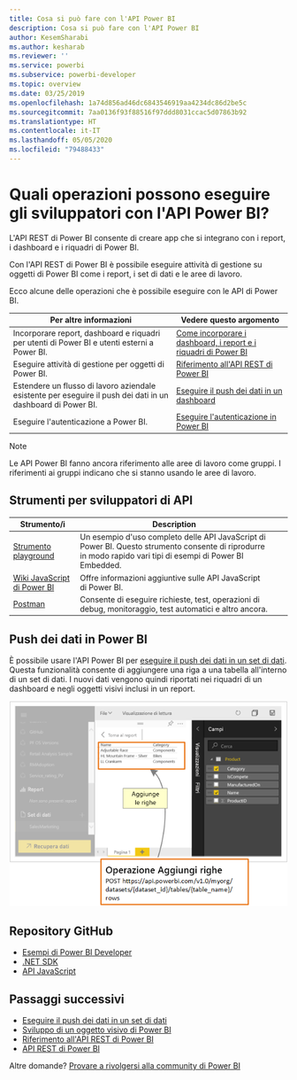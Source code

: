 ```yaml
---
title: Cosa si può fare con l'API Power BI
description: Cosa si può fare con l'API Power BI
author: KesemSharabi
ms.author: kesharab
ms.reviewer: ''
ms.service: powerbi
ms.subservice: powerbi-developer
ms.topic: overview
ms.date: 03/25/2019
ms.openlocfilehash: 1a74d856ad46dc6843546919aa4234dc86d2be5c
ms.sourcegitcommit: 7aa0136f93f88516f97ddd8031ccac5d07863b92
ms.translationtype: HT
ms.contentlocale: it-IT
ms.lasthandoff: 05/05/2020
ms.locfileid: "79488433"
---
```

# <a name="what-can-developers-do-with-the-power-bi-api"></a>Quali operazioni possono eseguire gli sviluppatori con l'API Power BI?

L'API REST di Power BI consente di creare app che si integrano con i report, i dashboard e i riquadri di Power BI.

Con l'API REST di Power BI è possibile eseguire attività di gestione su oggetti di Power BI come i report, i set di dati e le aree di lavoro.

Ecco alcune delle operazioni che è possibile eseguire con le API di Power BI.

| **Per altre informazioni** | **Vedere questo argomento** |
|----------------------------------------------------------------------------------|------------------------------------------------------------------------------------|
| Incorporare report, dashboard e riquadri per utenti di Power BI e utenti esterni a Power BI. | [Come incorporare i dashboard, i report e i riquadri di Power BI](../embedded/embed-sample-for-customers.md) |
| Eseguire attività di gestione per oggetti di Power BI. | [Riferimento all'API REST di Power BI](https://docs.microsoft.com/rest/api/power-bi/) |
| Estendere un flusso di lavoro aziendale esistente per eseguire il push dei dati in un dashboard di Power BI. | [Eseguire il push dei dati in un dashboard](walkthrough-push-data.md) |
| Eseguire l'autenticazione a Power BI. | [Eseguire l'autenticazione in Power BI](../embedded/get-azuread-access-token.md) |

> [!NOTE]
> Le API Power BI fanno ancora riferimento alle aree di lavoro come gruppi. I riferimenti ai gruppi indicano che si stanno usando le aree di lavoro.

## <a name="api-developer-tools"></a>Strumenti per sviluppatori di API

| Strumento/i | Description |  |  |
|-------------------------|---------------------------------------------------------------------------------------------------------------------------------------------------|---|---|
| [Strumento playground](https://microsoft.github.io/PowerBI-JavaScript/demo) | Un esempio d'uso completo delle API JavaScript di Power BI. Questo strumento consente di riprodurre in modo rapido vari tipi di esempi di Power BI Embedded. |  |  |
| [Wiki JavaScript di Power BI](https://github.com/Microsoft/powerbi-javascript/wiki) | Offre informazioni aggiuntive sulle API JavaScript di Power BI. |  |  |
| [Postman](https://www.getpostman.com/) | Consente di eseguire richieste, test, operazioni di debug, monitoraggio, test automatici e altro ancora. |

## <a name="push-data-into-power-bi"></a>Push dei dati in Power BI

È possibile usare l'API Power BI per [eseguire il push dei dati in un set di dati](walkthrough-push-data.md). Questa funzionalità consente di aggiungere una riga a una tabella all'interno di un set di dati. I nuovi dati vengono quindi riportati nei riquadri di un dashboard e negli oggetti visivi inclusi in un report.

![Esempio di push dei dati](media/overview-of-power-bi-rest-api/powerbi-push-data.png)

## <a name="github-repositories"></a>Repository GitHub

* [Esempi di Power BI Developer](https://github.com/Microsoft/PowerBI-Developer-Samples)
* [.NET SDK](https://github.com/Microsoft/PowerBI-CSharp)
* [API JavaScript](https://github.com/Microsoft/PowerBI-JavaScript)

## <a name="next-steps"></a>Passaggi successivi

* [Eseguire il push dei dati in un set di dati](walkthrough-push-data.md)
* [Sviluppo di un oggetto visivo di Power BI](../visuals/custom-visual-develop-tutorial.md)
* [Riferimento all'API REST di Power BI](rest-api-reference.md)
* [API REST di Power BI](https://docs.microsoft.com/rest/api/power-bi/)

Altre domande? [Provare a rivolgersi alla community di Power BI](https://community.powerbi.com/)
